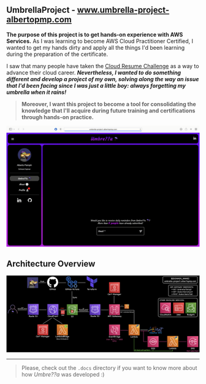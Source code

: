 ## UmbrellaProject - www.umbrella-project-albertopmp.com

**The purpose of this project is to get hands-on experience with AWS Services.** As I was learning to become AWS Cloud Practitioner Certified, I wanted to get my hands dirty and apply all the things I'd been learning during the preparation of the certificate.

I saw that many people have taken the [Cloud Resume Challenge](https://cloudresumechallenge.dev/) as a way to advance their cloud career. ***Nevertheless, I wanted to do something different and develop a project of my own, solving along the way an issue that I'd been facing since I was just a little boy: always forgetting my umbrella when it rains!***

> **Moreover, I want this project to become a tool for consolidating the knowledge that I'll acquire during future training and certifications through hands-on practice.**

![Umbre??a preview](https://github.com/albertopmp/UmbrellaProject/blob/master/.docs/05-umbrella.gif)

## Architecture Overview

![Architecture Diagram](https://github.com/albertopmp/UmbrellaProject/blob/master/front-end/src/assets/img/about-img/architecture.png)

---

> Please, check out the `.docs` directory if you want to know more about how *Umbre??a* was developed :)
